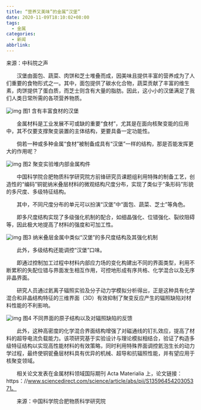 ```yaml
---
title: “营养又美味”的金属“汉堡”
date: 2020-11-09T18:10:02+08:00
tags:
  - 金属
categories:
  - 新闻
abbrlink:
---
```


来源：中科院之声

　　汉堡由面包、蔬菜、肉饼和芝士堆叠而成，因美味且提供丰富的营养成为了人们重要的食物形式之一。其中，面包提供了碳水化合物，蔬菜贡献了丰富的维生素，肉饼提供了蛋白质，而芝士则含有大量的脂肪。因此，这小小的汉堡满足了我们人类日常所需的各项营养物质。

![img](https://cdn.jsdelivr.net/gh/yakeing/Documentation@main/Hexo/images/5aea-kcaeqzx9931947.jpg)
图1 含有丰富食材的汉堡

　　金属材料是工业发展不可或缺的重要“食材”，尤其是在面向核聚变能的应用中，其不仅要支撑聚变装置的主体结构，更要具备一定功能性。

　　倘若一种或多种金属“食材”被制备成具有“汉堡”一样的结构，那是否能发挥更大的作用呢？

![img](https://cdn.jsdelivr.net/gh/yakeing/Documentation@main/Hexo/images/7b5e-kcaeqzx9932087.jpg)
图2 聚变实验堆内部金属构件

　　中国科学院合肥物质科学研究院方前锋研究员课题组利用特殊的制备工艺，创造性的“编码”铜铌纳米叠层材料的微观结构尺度分布，实现了类似于“条形码”形貌的多尺度、多级特征结构。

　　其中，不同尺度分布的单元可以扮演“汉堡”中“面包、蔬菜、芝士”等角色。

　　即多尺度结构实现了多级强化机制的配合，如细晶强化、位错强化、裂纹阻碍等，因此极大地提高了材料的强度和可加工性。

![img](https://cdn.jsdelivr.net/gh/yakeing/Documentation@main/Hexo/images/220b-kcaeqzx9932201.jpg)
图3 纳米叠层金属中类似“汉堡”的多尺度结构及其强化机制

　　此外，多级结构还能调控“汉堡”口味。

　　即通过控制加工过程中材料内部应力场的变化构建出不同的界面类型，利用不断累积的失配位错与界面发生相互作用，可控地形成有序共格、化学混合以及无序非晶界面。

　　研究人员通过氦离子辐照实验及分子动力学模拟分析得出，正是这种具有化学混合和非晶结构特征的三维界面（3D）有效抑制了聚变反应产生的辐照缺陷对材料性能的不利影响。

![img](https://cdn.jsdelivr.net/gh/yakeing/Documentation@main/Hexo/images/589d-kcaeqzx9932329.jpg)
图4 不同界面的原子结构以及对辐照缺陷的反馈

　　此外，这种高密度的化学混合界面结构增强了对磁通线的钉扎效应，提高了材料的超导电流负载能力。该项研究基于实验设计与理论模拟相结合，验证了构造多级特征结构以实现高性能材料的有效策略，同时利用特殊界面调控氦泡生长的动力学过程，最终使铜铌叠层材料具有优异的机械、超导和抗辐照性能，并有望应用于核聚变领域。

　　相关论文发表在金属材料领域国际期刊 Acta Materialia 上，论文链接：https：//www.sciencedirect.com/science/article/abs/pii/S1359645420305371。

　　来源：中国科学院合肥物质科学研究院